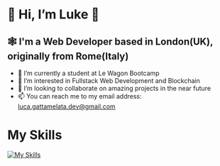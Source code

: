 # 👋 Hi, I’m Luke 🎵
## 🕸️ I'm a Web Developer based in London(UK), originally from Rome(Italy)
- 🌱 I’m currently a student at Le Wagon Bootcamp
- 👀 I’m interested in Fullstack Web Development and Blockchain
- 💞️ I’m looking to collaborate on amazing projects in the near future
- 📫 You can reach me to my email address: luca.gattamelata.dev@gmail.com
# My Skills
[![My Skills](https://skillicons.dev/icons?i=js,html,css,bootstrap,figma,git,github,ruby,rails,sqlite)](https://skillicons.dev)
<!---
lucagi89/lucagi89 is a ✨ special ✨ repository because its `README.md` (this file) appears on your GitHub profile.
You can click the Preview link to take a look at your changes.
--->
